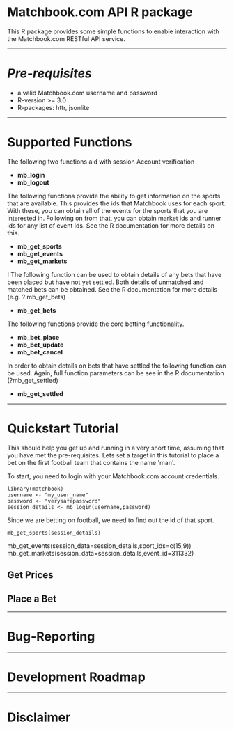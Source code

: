 # Matchbook.com API R package #

This R package provides some simple functions to enable interaction with the Matchbook.com RESTful API service.

* * *
# *Pre-requisites* 

* a valid Matchbook.com username and password
* R-version >= 3.0
* R-packages: httr, jsonlite

* * *
# Supported Functions

The following two functions aid with session Account verification

* **mb_login**
* **mb_logout**

The following functions provide the ability to get information on the sports that are available. This provides the ids that Matchbook uses for each sport. With these, you can obtain all of the events for the sports that you are interested in. Following on from that, you can obtain market ids and runner ids for any list of event ids. See the R documentation for more details on this.

* **mb_get_sports**
* **mb_get_events**
* **mb_get_markets**

I
The following function can be used to obtain details of any bets that have been placed but have not yet settled. Both details of unmatched and matched bets can be obtained. See the R documentation for more details (e.g. ? mb_get_bets)

* **mb_get_bets**

The following functions provide the core betting functionality.

* **mb_bet_place**
* **mb_bet_update**
* **mb_bet_cancel**

In order to obtain details on bets that have settled the following function can be used. Again, full function parameters can be see in the R documentation (?mb_get_settled)

* **mb_get_settled**

* * *
# Quickstart Tutorial
This should help you get up and running in a very short time, assuming that you have met the pre-requisites.
Lets set a target in this tutorial to place a bet on the first football team that contains the name 'man'.

To start, you need to login with your Matchbook.com account credentials.
``` 
library(matchbook)
username <- "my_user_name"
password <- "verysafepassword"
session_details <- mb_login(username,password)
```
 
Since we are betting on football, we need to find out the id of that sport.
``` 
mb_get_sports(session_details)
 ```


mb_get_events(session_data=session_details,sport_ids=c(15,9))
mb_get_markets(session_data=session_details,event_id=311332)

## Get Prices

## Place a Bet

* * *
# Bug-Reporting

* * *
# Development Roadmap

* * *
# Disclaimer

